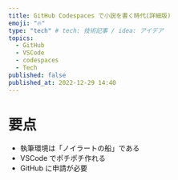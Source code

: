 ```yaml
---
title: GitHub Codespaces で小説を書く時代(詳細版)
emoji: "🔥"
type: "tech" # tech: 技術記事 / idea: アイデア
topics:
  - GitHub
  - VSCode
  - codespaces
  - Tech
published: false
published_at: 2022-12-29 14:40
---
```


# 要点
- 執筆環境は「ノイラートの船」である
- VSCode でポチポチ作れる
- GitHub に申請が必要